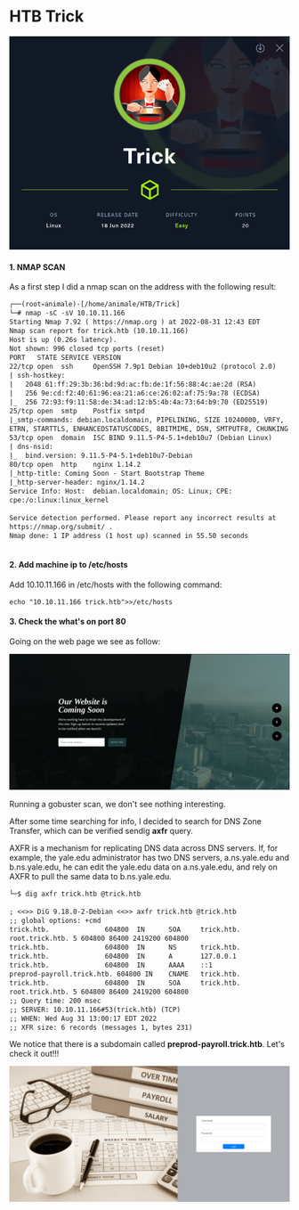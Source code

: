 # HTB Trick
![Alt text](./Trick/trick.png?raw=true "Card")

#### 1. NMAP SCAN

As a first step I did a nmap scan on the address with the following result:

```
┌──(root💀animale)-[/home/animale/HTB/Trick]
└─# nmap -sC -sV 10.10.11.166
Starting Nmap 7.92 ( https://nmap.org ) at 2022-08-31 12:43 EDT
Nmap scan report for trick.htb (10.10.11.166)
Host is up (0.26s latency).
Not shown: 996 closed tcp ports (reset)
PORT   STATE SERVICE VERSION
22/tcp open  ssh     OpenSSH 7.9p1 Debian 10+deb10u2 (protocol 2.0)
| ssh-hostkey: 
|   2048 61:ff:29:3b:36:bd:9d:ac:fb:de:1f:56:88:4c:ae:2d (RSA)
|   256 9e:cd:f2:40:61:96:ea:21:a6:ce:26:02:af:75:9a:78 (ECDSA)
|_  256 72:93:f9:11:58:de:34:ad:12:b5:4b:4a:73:64:b9:70 (ED25519)
25/tcp open  smtp    Postfix smtpd
|_smtp-commands: debian.localdomain, PIPELINING, SIZE 10240000, VRFY, ETRN, STARTTLS, ENHANCEDSTATUSCODES, 8BITMIME, DSN, SMTPUTF8, CHUNKING
53/tcp open  domain  ISC BIND 9.11.5-P4-5.1+deb10u7 (Debian Linux)
| dns-nsid: 
|_  bind.version: 9.11.5-P4-5.1+deb10u7-Debian
80/tcp open  http    nginx 1.14.2
|_http-title: Coming Soon - Start Bootstrap Theme
|_http-server-header: nginx/1.14.2
Service Info: Host:  debian.localdomain; OS: Linux; CPE: cpe:/o:linux:linux_kernel

Service detection performed. Please report any incorrect results at https://nmap.org/submit/ .
Nmap done: 1 IP address (1 host up) scanned in 55.50 seconds
                                                            
```
#### 2. Add machine ip to /etc/hosts

Add 10.10.11.166 in /etc/hosts with the following command:

```
echo "10.10.11.166 trick.htb">>/etc/hosts
```

#### 3. Check the what's on port 80

Going on the web page we see as follow:

![Alt text](./Trick/trick.htb.png?raw=true "Web Page")

Running a gobuster scan, we don't see nothing interesting.

After some time searching for info, I decided to search for DNS Zone Transfer, which can be verified sendig **axfr** query.

AXFR is a mechanism for replicating DNS data across DNS servers. If, for example, the yale.edu administrator has two DNS servers, a.ns.yale.edu and b.ns.yale.edu, he can edit the yale.edu data on a.ns.yale.edu, and rely on AXFR to pull the same data to b.ns.yale.edu.

```
└─$ dig axfr trick.htb @trick.htb

; <<>> DiG 9.18.0-2-Debian <<>> axfr trick.htb @trick.htb
;; global options: +cmd
trick.htb.              604800  IN      SOA     trick.htb. root.trick.htb. 5 604800 86400 2419200 604800
trick.htb.              604800  IN      NS      trick.htb.
trick.htb.              604800  IN      A       127.0.0.1
trick.htb.              604800  IN      AAAA    ::1
preprod-payroll.trick.htb. 604800 IN    CNAME   trick.htb.
trick.htb.              604800  IN      SOA     trick.htb. root.trick.htb. 5 604800 86400 2419200 604800
;; Query time: 200 msec
;; SERVER: 10.10.11.166#53(trick.htb) (TCP)
;; WHEN: Wed Aug 31 13:00:17 EDT 2022
;; XFR size: 6 records (messages 1, bytes 231)

```

We notice that there is a subdomain called **preprod-payroll.trick.htb**. Let's check it out!!!

![Alt text](./Trick/preprod-payroll.trick.htb.png?raw=true "Web Page")


